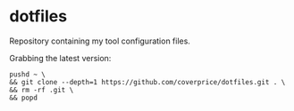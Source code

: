 # dotfiles

Repository containing my tool configuration files.

Grabbing the latest version:

    pushd ~ \
    && git clone --depth=1 https://github.com/coverprice/dotfiles.git . \
    && rm -rf .git \
    && popd
